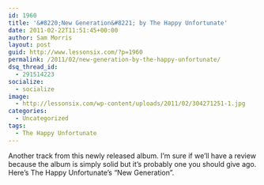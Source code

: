 ```yaml
---
id: 1960
title: '&#8220;New Generation&#8221; by The Happy Unfortunate'
date: 2011-02-22T11:51:45+00:00
author: Sam Morris
layout: post
guid: http://www.lessonsix.com/?p=1960
permalink: /2011/02/new-generation-by-the-happy-unfortunate/
dsq_thread_id:
  - 291514223
socialize:
  - socialize
image:
  - http://lessonsix.com/wp-content/uploads/2011/02/304271251-1.jpg
categories:
  - Uncategorized
tags:
  - The Happy Unfortunate
---
```

Another track from this newly released album. I&#8217;m sure if we&#8217;ll have a review because the album is simply solid but it&#8217;s probably one you should give ago. Here&#8217;s The Happy Unfortunate&#8217;s &#8220;New Generation&#8221;.